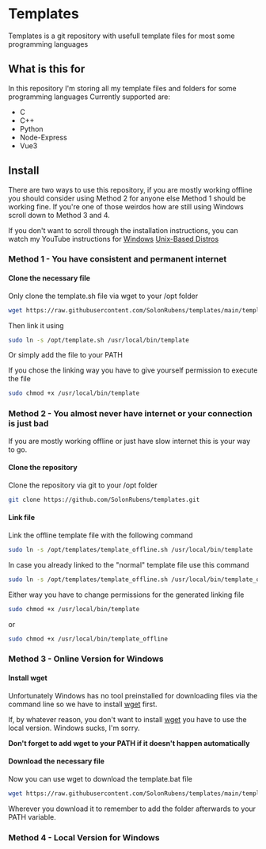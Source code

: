 # Templates

Templates is a git repository with usefull template files for most some programming languages

## What is this for

In this repository I'm storing all my template files and folders for some programming languages
Currently supported are:
- C
- C++
- Python
- Node-Express
- Vue3

## Install

There are two ways to use this repository, if you are mostly working offline you should consider using Method 2 for anyone else Method 1 should be working fine.
If you're one of those weirdos how are still using Windows scroll down to Method 3 and 4.

If you don't want to scroll through the installation instructions, you can watch my YouTube instructions for
[Windows](https://youtube.com/)
[Unix-Based Distros](https://youtube.com/)
### Method 1 - You have consistent and permanent internet

#### Clone the necessary file

Only clone the template.sh file via wget to your /opt folder
```bash
wget https://raw.githubusercontent.com/SolonRubens/templates/main/template.sh
```

Then link it using
```bash
sudo ln -s /opt/template.sh /usr/local/bin/template
```
Or simply add the file to your PATH

If you chose the linking way you have to give yourself permission to execute the file
```bash
sudo chmod +x /usr/local/bin/template
```

### Method 2 - You almost never have internet or your connection is just bad

If you are mostly working offline or just have slow internet this is your way to go.

#### Clone the repository

Clone the repository via git to your /opt folder
```bash
git clone https://github.com/SolonRubens/templates.git
```

#### Link file

Link the offline template file with the following command
```bash
sudo ln -s /opt/templates/template_offline.sh /usr/local/bin/template
```

In case you already linked to the "normal" template file use this command
```bash
sudo ln -s /opt/templates/template_offline.sh /usr/local/bin/template_offline
```

Either way you have to change permissions for the generated linking file
```bash
sudo chmod +x /usr/local/bin/template
```
or
```bash
sudo chmod +x /usr/local/bin/template_offline
```

### Method 3 - Online Version for Windows

#### Install wget

Unfortunately Windows has no tool preinstalled for downloading files via the command line so we have to install [wget](https://gnuwin32.sourceforge.net/packages/wget.htm) first.

If, by whatever reason, you don't want to install [wget](https://gnuwin32.sourceforge.net/packages/wget.htm) you have to use the local version. Windows sucks, I'm sorry.

**Don't forget to add wget to your PATH if it doesn't happen automatically**

#### Download the necessary file

Now you can use wget to download the template.bat file
```bash
wget https://raw.githubusercontent.com/SolonRubens/templates/main/template.bat 
```

Wherever you download it to remember to add the folder afterwards to your PATH variable.

### Method 4 - Local Version for Windows